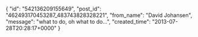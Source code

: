  {
   "id": "542136209155649",
   "post_id": "462493170453287_483743828328221",
   "from_name": "David Johansen",
   "message": "what to do, oh what to do...",
   "created_time": "2013-07-28T20:28:17+0000"
 }
